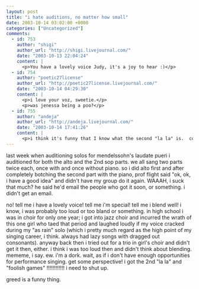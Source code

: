 ```yaml
---
layout: post
title: "i hate auditions, no matter how small"
date: 2003-10-14 03:02:00 +0000
categories: ["Uncategorized"]
comments:
  - id: 753
    author: "shigi"
    author_url: "http://shigi.livejournal.com/"
    date: "2003-10-13 22:04:24"
    content: |
      <p>You have a lovely voice Judy, it's a joy to hear :)</p>
  - id: 754
    author: "poetic27license"
    author_url: "http://poetic27license.livejournal.com/"
    date: "2003-10-14 04:29:30"
    content: |
      <p>i love your voz, sweetie.</p>
      <p>was jenessa being a poo?</p>
  - id: 755
    author: "andeja"
    author_url: "http://andeja.livejournal.com/"
    date: "2003-10-14 17:41:26"
    content: |
      <p>i think it's funny that I know what the second "la la" is.  congrats on foolish games!</p>
---
```


last week when auditioning solos for mendelssohn's laudate pueri i auditioned for both the alto and the 2nd sop parts. we all sang two parts twice each, once with and once without piano. so i did alto first and after completely botching the second part with the piano, prof flight said "ok, ok, i have a good idea" and didn't have my group do it again. WAAAH, i suck that much? he said he'd email the people who got it soon, or something. i didn't get an email.

no! tell me i have a lovely voice! tell me i'm special! tell me i blend well! i know, i was probably too loud or too bland or something. in high school i was in choir for only one year; i got into jazz choir and incurred the wrath of this one girl who taed that period and laughed loudly if my voice cracked during my "as rain" solo (which i pretty much regard as the high point of my singing career, i think. always had lazy songs with dragged out consonants). anyway back then i tried out for a trio in girl's choir and didn't get it then, either. i think i was too loud then and didn't think about blending. mememe, i say. ew. i'm a dork. wait, as if i don't have enough opportunities for performance singing. get some perspective! i got the 2nd "la la" and "foolish games" !!!!!!!!!!!! i need to shut up.

greed is a funny thing.